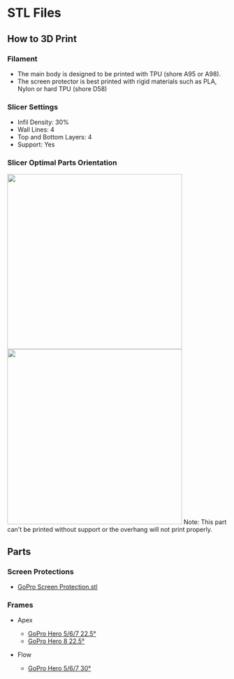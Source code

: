 # STL Files

## How to 3D Print
### Filament
* The main body is designed to be printed with TPU (shore A95 or A98).
* The screen protector is best printed with rigid materials such as PLA, Nylon or hard TPU (shore D58)
### Slicer Settings
* Infil Density: 30%
* Wall Lines: 4
* Top and Bottom Layers: 4
* Support: Yes

### Slicer Optimal Parts Orientation

<img width="400" src="https://user-images.githubusercontent.com/2025999/96481367-bab92b80-123b-11eb-9efe-d3d14730b8a8.png">

<img width="400" src="https://user-images.githubusercontent.com/2025999/96481348-b2f98700-123b-11eb-91b8-be7c9513a711.png">
Note: This part can't be printed without support or the overhang will not print properly.

## Parts

### Screen Protections
* [GoPro Screen Protection.stl](./GoPro%20Screen%20Protection.stl)

### Frames

* Apex
  * [GoPro Hero 5/6/7 22.5°](./Apex%20-%20ImpulseRC/Apex%2022%C2%B0%20GoPro%20Hero%205:6:7%20Mount.stl)
  * [GoPro Hero 8 22.5°](./Apex%20-%20ImpulseRC/Apex%20GoPro%20Hero%208%20Mount%2022°.stl)
  
* Flow
  * [GoPro Hero 5/6/7 30°](./Flow%20-%20DemonRC/Flow%2030°%20GoPro%20Hero%205-6-7%20Mount.stl)
